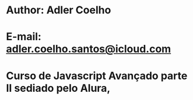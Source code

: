 # Author: Adler Coelho
# E-mail: adler.coelho.santos@icloud.com


# Curso de Javascript Avançado parte II sediado pelo Alura,